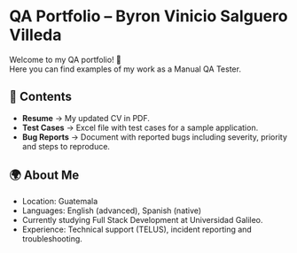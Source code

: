 # QA Portfolio – Byron Vinicio Salguero Villeda

Welcome to my QA portfolio! 🚀  
Here you can find examples of my work as a Manual QA Tester.

## 📂 Contents
- **Resume** → My updated CV in PDF.  
- **Test Cases** → Excel file with test cases for a sample application.  
- **Bug Reports** → Document with reported bugs including severity, priority and steps to reproduce.  

## 🌍 About Me
- Location: Guatemala  
- Languages: English (advanced), Spanish (native)  
- Currently studying Full Stack Development at Universidad Galileo.  
- Experience: Technical support (TELUS), incident reporting and troubleshooting.  
